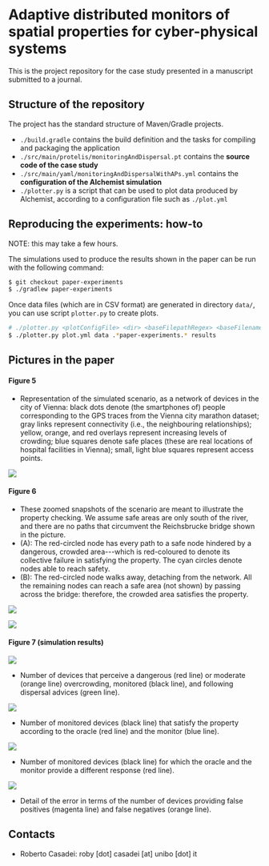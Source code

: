 # Adaptive distributed monitors of spatial properties for cyber-physical systems

This is the project repository for the case study
 presented in a manuscript submitted to a journal.

## Structure of the repository

The project has the standard structure of Maven/Gradle projects.

* `./build.gradle` contains the build definition and the tasks for compiling and packaging the application
* `./src/main/protelis/monitoringAndDispersal.pt` contains the **source code of the case study**
* `./src/main/yaml/monitoringAndDispersalWithAPs.yml` contains the **configuration of the Alchemist simulation**
* `./plotter.py` is a script that can be used to plot data produced by Alchemist, according to a configuration file such as `./plot.yml`

## Reproducing the experiments: how-to

NOTE: this may take a few hours.

The simulations used to produce the results shown in the paper can be run with the following command:

```bash
$ git checkout paper-experiments
$ ./gradlew paper-experiments
```

Once data files (which are in CSV format) are generated in directory `data/`, you can use script `plotter.py` to create plots.

```bash
# ./plotter.py <plotConfigFile> <dir> <baseFilepathRegex> <baseFilename>
$ ./plotter.py plot.yml data .*paper-experiments.* results
```

## Pictures in the paper

#### Figure 5

- Representation of the simulated scenario, as a network of devices in the city of Vienna:
 black dots denote (the smartphones of) people corresponding to the GPS traces from the Vienna city marathon dataset;
 gray links represent connectivity (i.e., the neighbouring relationships);
 yellow, orange, and red overlays represent increasing levels of crowding;
 blue squares denote safe places (these are real locations of hospital facilities in Vienna);
 small, light blue squares represent access points.

![](imgs/scenario-vienna-wide-ap-danger.png)

#### Figure 6

- These zoomed snapshots of the scenario are meant to illustrate the property checking. We assume safe areas are only south of the river,
and there are no paths that circumvent the Reichsbrucke bridge shown in the picture.
- (A): The red-circled node has every path to a safe node hindered by a dangerous, crowded area---which is red-coloured to denote its collective failure in satisfying the property. The cyan circles denote nodes able to reach safety.
- (B): The red-circled node walks away, detaching from the network. All the remaining nodes can reach a safe area (not shown) by passing across the bridge: therefore, the crowded area satisfies the property.

![](imgs/scenario-vienna-detail-monitor-false.png)

![](imgs/scenario-vienna-detail-monitor-true.png)

#### Figure 7 (simulation results)

![](imgs/simulation-result_052311.png)

- Number of devices that perceive a dangerous (red line) or
moderate (orange line) overcrowding, monitored (black line),
and following dispersal advices (green line).

![](imgs/simulation-result_0567.png)

- Number of monitored devices (black line) that satisfy the property according to the oracle (red line) and the monitor (blue line).

![](imgs/simulation-result_058.png)

- Number of monitored devices (black line) for which the oracle and the monitor provide a different response (red line).

![](imgs/simulation-result_0910.png)

- Detail of the error in terms of the number of devices
 providing false positives (magenta line) and false negatives (orange line).

## Contacts

* Roberto Casadei: roby [dot] casadei [at] unibo [dot] it
